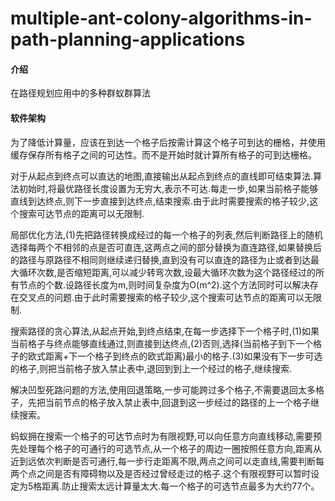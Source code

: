 # multiple-ant-colony-algorithms-in-path-planning-applications

#### 介绍

在路径规划应用中的多种群蚁群算法

#### 软件架构

为了降低计算量，应该在到达一个格子后按需计算这个格子可到达的栅格，并使用缓存保存所有格子之间的可达性。而不是开始时就计算所有格子的可到达栅格。

对于从起点到终点可以直达的地图,直接输出从起点到终点的直线即可结束算法.算法初始时,将最优路径长度设置为无穷大,表示不可达.每走一步,如果当前格子能够直线到达终点,则下一步直接到达终点,结束搜索.由于此时需要搜索的格子较少,这个搜索可达节点的距离可以无限制.

局部优化方法,(1)先把路径转换成经过的每一个格子的列表,然后判断路径上的随机选择每两个不相邻的点是否可直连,这两点之间的部分替换为直连路径,如果替换后的路径与原路径不相同则继续递归替换,直到没有可以直连的路径为止或者到达最大循环次数,是否缩短距离,可以减少转弯次数,设最大循环次数为这个路径经过的所有节点的个数.设路径长度为m,则时间复杂度为O(m^2).这个方法同时可以解决存在交叉点的问题.由于此时需要搜索的格子较少,这个搜索可达节点的距离可以无限制.

搜索路径的贪心算法,从起点开始,到终点结束,在每一步选择下一个格子时,(1)如果当前格子与终点能够直线通过,则直接到达终点,(2)否则,选择(当前格子到下一个格子的欧式距离+下一个格子到终点的欧式距离)最小的格子.(3)如果没有下一步可选的格子,则把当前格子放入禁止表中,退回到到上一个经过的格子,继续搜索.

解决凹型死路问题的方法,使用回退策略,一步可能跨过多个格子,不需要退回太多格子，先把当前节点的格子放入禁止表中,回退到这一步经过的路径的上一个格子继续搜索。

蚂蚁拥在搜索一个格子的可达节点时为有限视野,可以向任意方向直线移动,需要预先处理每个格子的可通行的可选节点,从一个格子的周边一圈按照任意方向,距离从近到远依次判断是否可通行,每一步行走距离不限,两点之间可以走直线,需要判断每两个点之间是否有障碍物以及是否经过曾经走过的格子.这个有限视野可以暂时设定为5格距离.防止搜索太远计算量太大.每一个格子的可选节点最多为大约77个。
